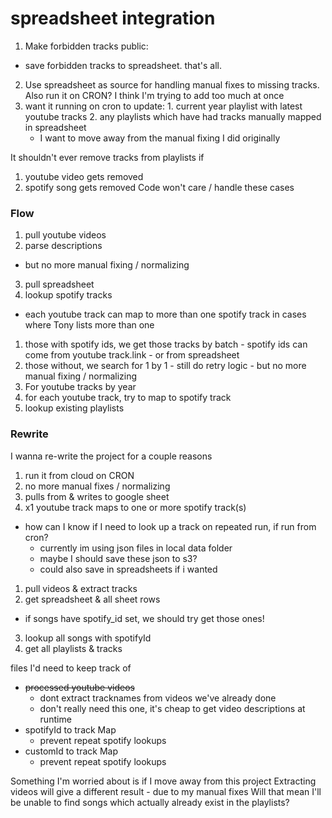 # spreadsheet integration

1. Make forbidden tracks public:
  - save forbidden tracks to spreadsheet. that's all.

2. Use spreadsheet as source for handling manual fixes to missing tracks. Also run it on CRON? I think I'm trying to add too much at once
  1. want it running on cron to update:
    1. current year playlist with latest youtube tracks
    2. any playlists which have had tracks manually mapped in spreadsheet
      - I want to move away from the manual fixing I did originally

It shouldn't ever remove tracks from playlists if
1. youtube video gets removed
2. spotify song gets removed
Code won't care / handle these cases


### Flow

1. pull youtube videos
2. parse descriptions
  - but no more manual fixing / normalizing
3. pull spreadsheet
4. lookup spotify tracks
  - each youtube track can map to more than one spotify track in cases where Tony lists more than one
  1. those with spotify ids, we get those tracks by batch
    - spotify ids can come from youtube track.link
    - or from spreadsheet
  2. those without, we search for 1 by 1
    - still do retry logic
    - but no more manual fixing / normalizing
5. For youtube tracks by year
  1. for each youtube track, try to map to spotify track
  2. lookup existing playlists


### Rewrite

I wanna re-write the project for a couple reasons
1. run it from cloud on CRON
2. no more manual fixes / normalizing
3. pulls from & writes to google sheet
3. x1 youtube track maps to one or more spotify track(s)

- how can I know if I need to look up a track on repeated run, if run from cron?
  - currently im using json files in local data folder
  - maybe I should save these json to s3?
  - could also save in spreadsheets if i wanted
1. pull videos & extract tracks
2. get spreadsheet & all sheet rows
  - if songs have spotify_id set, we should try get those ones!
3. lookup all songs with spotifyId
4. get all playlists & tracks

files I'd need to keep track of
- ~~processed youtube videos~~
  - dont extract tracknames from videos we've already done
  - don't really need this one, it's cheap to get video descriptions at runtime
- spotifyId to track Map
  - prevent repeat spotify lookups
- customId to track Map
  - prevent repeat spotify lookups

Something I'm worried about is if I move away from this project
Extracting videos will give a different result - due to my manual fixes
Will that mean I'll be unable to find songs which actually already exist in the playlists?